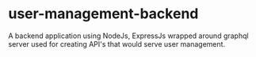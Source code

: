 # user-management-backend
A backend application using NodeJs, ExpressJs wrapped around graphql  server used for creating API's that would serve user management.
